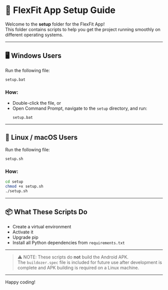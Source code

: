 
# 🚀 FlexFit App Setup Guide

Welcome to the **setup** folder for the FlexFit App!  
This folder contains scripts to help you get the project running smoothly on different operating systems.

---

## 🖥️ Windows Users

Run the following file:

```
setup.bat
```

### How:
- Double-click the file, or
- Open Command Prompt, navigate to the `setup` directory, and run:
  ```
  setup.bat
  ```

---

## 🐧 Linux / macOS Users

Run the following file:

```
setup.sh
```

### How:
```bash
cd setup
chmod +x setup.sh
./setup.sh
```

---

## 📦 What These Scripts Do

- Create a virtual environment
- Activate it
- Upgrade pip
- Install all Python dependencies from `requirements.txt`

---

> ⚠️ NOTE: These scripts do **not** build the Android APK.  
> The `buildozer.spec` file is included for future use after development is complete and APK building is required on a Linux machine.

---

Happy coding!
